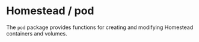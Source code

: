# Homestead / pod
The `pod` package provides functions for creating and modifying Homestead containers and volumes.
